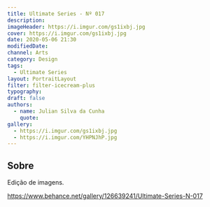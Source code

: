 ```yaml
---
title: Ultimate Series - Nº 017
description:
imageHeader: https://i.imgur.com/gs1ixbj.jpg
cover: https://i.imgur.com/gs1ixbj.jpg
date: 2020-05-06 21:30
modifiedDate:
channel: Arts
category: Design
tags:
  - Ultimate Series
layout: PortraitLayout
filter: filter-icecream-plus
typography:
draft: false
authors:
  - name: Julian Silva da Cunha
    quote:
gallery:
  - https://i.imgur.com/gs1ixbj.jpg
  - https://i.imgur.com/YHPNJhP.jpg
---
```


## Sobre

Edição de imagens.

https://www.behance.net/gallery/126639241/Ultimate-Series-N-017
